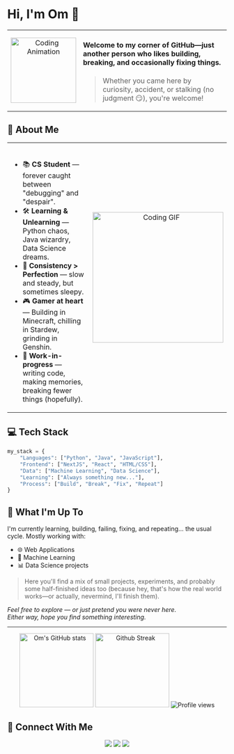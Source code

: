 # Hi, I'm Om 👋

<table>
  <tr>
    <td width="30%" align="center">
      <img src="https://media.giphy.com/media/hvRJCLFzcasrR4ia7z/giphy.gif" width="150" alt="Coding Animation">
    </td>
    <td width="70%" valign="middle">
      <h4>Welcome to my corner of GitHub—just another person who likes building, breaking, and occasionally fixing things.</h4>
      <blockquote>Whether you came here by curiosity, accident, or stalking (no judgment 😏), you're welcome!</blockquote>
    </td>
    
  </tr>
</table>


## 🚀 About Me

<table>
  <tr>
    <td width="60%" valign="top">
      <ul>
        <br>
        <li>📚 <b>CS Student</b> — forever caught between "debugging" and "despair".</li>
        <li>🛠️ <b>Learning & Unlearning</b> — Python chaos, Java wizardry, Data Science dreams.</li>
        <li>🎯 <b>Consistency > Perfection</b> — slow and steady, but sometimes sleepy.</li>
        <li>🎮 <b>Gamer at heart</b> — Building in Minecraft, chilling in Stardew, grinding in Genshin.</li>
        <li>🌱 <b>Work-in-progress</b> — writing code, making memories, breaking fewer things (hopefully).</li>
      </ul>
    </td>
    <td width="40%" align="center">
      <img src="https://media1.giphy.com/media/v1.Y2lkPTc5MGI3NjExbnJ6aG1xOHV0eTl3dmhyNmNhNjdyZ2ZwaHRndHdxcGNrYzV0Z3kwbyZlcD12MV9pbnRlcm5hbF9naWZfYnlfaWQmY3Q9Zw/3NyvreZAtNLrNKTrKa/giphy.gif" width="300" alt="Coding GIF">
    </td>
  </tr>
</table>

## 💻 Tech Stack

```python
my_stack = {
    "Languages": ["Python", "Java", "JavaScript"],
    "Frontend": ["NextJS", "React", "HTML/CSS"],
    "Data": ["Machine Learning", "Data Science"],
    "Learning": ["Always something new..."],
    "Process": ["Build", "Break", "Fix", "Repeat"]
}
```

## 🌟 What I'm Up To

I'm currently learning, building, failing, fixing, and repeating... the usual cycle.
Mostly working with:
- 🌐 Web Applications
- 🤖 Machine Learning
- 📊 Data Science projects



>Here you'll find a mix of small projects, experiments, and probably some half-finished ideas too (because hey, that's how the real world works—or actually, nevermind, I'll finish them).

<div>
  <i>Feel free to explore — or just pretend you were never here.<br>
  Either way, hope you find something interesting.</i>
</div>

---

<!-- GitHub Stats -->
<div align="center">
  <img src="https://github-readme-stats.vercel.app/api?username=OmSingh2005&show_icons=true&theme=tokyonight" alt="Om's GitHub stats" height="170">
  <img src="https://github-readme-streak-stats.herokuapp.com/?user=OmSingh2005&theme=tokyonight" alt="Github Streak" height="170">
  <img src="https://komarev.com/ghpvc/?username=OmSingh2005&color=brightgreen" alt="Profile views">
</div>


<!-- Connect Section -->
## 🔗 Connect With Me

<div align="center">
  <a href="https://www.linkedin.com/in/om-singh-chauhan1569/"><img src="https://img.shields.io/badge/LinkedIn-0077B5?style=for-the-badge&logo=linkedin&logoColor=white"></a>
  <a href="mailto:sndiscipline@gmail.com"><img src="https://img.shields.io/badge/Email-D14836?style=for-the-badge&logo=gmail&logoColor=white"></a>
  <a href="https://instagram.com/oms_chauhan"><img src="https://img.shields.io/badge/Instagram-E4405F?style=for-the-badge&logo=instagram&logoColor=white"></a>
  
</div>


<!--
OmSingh2005/OmSingh2005 is a ✨ special ✨ repository because its `README.md` (this file) appears on your GitHub profile.
-->
